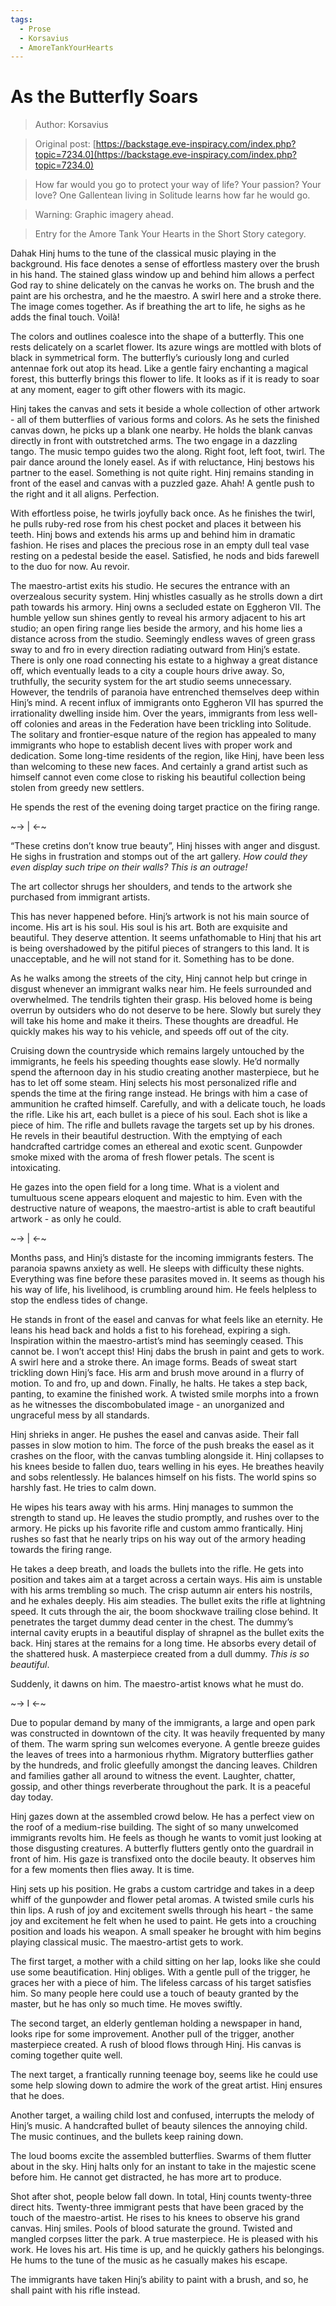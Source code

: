 ```yaml
---
tags:
  - Prose
  - Korsavius
  - AmoreTankYourHearts
---
```


# As the Butterfly Soars

> Author: Korsavius

> Original post: [https://backstage.eve-inspiracy.com/index.php?topic=7234.0](https://backstage.eve-inspiracy.com/index.php?topic=7234.0)

> How far would you go to protect your way of life? Your passion? Your love? One Gallentean living in Solitude learns how far he would go.

> Warning: Graphic imagery ahead.

> Entry for the Amore Tank Your Hearts in the Short Story category.


Dahak Hinj hums to the tune of the classical music playing in the background. His face denotes a sense of effortless mastery over the brush in his hand. The stained glass window up and behind him allows a perfect God ray to shine delicately on the canvas he works on. The brush and the paint are his orchestra, and he the maestro. A swirl here and a stroke there. The image comes together. As if breathing the art to life, he sighs as he adds the final touch. Voilà!

The colors and outlines coalesce into the shape of a butterfly. This one rests delicately on a scarlet flower. Its azure wings are mottled with blots of black in symmetrical form. The butterfly’s curiously long and curled antennae fork out atop its head. Like a gentle fairy enchanting a magical forest, this butterfly brings this flower to life. It looks as if it is ready to soar at any moment, eager to gift other flowers with its magic.

Hinj takes the canvas and sets it beside a whole collection of other artwork - all of them butterflies of various forms and colors. As he sets the finished canvas down, he picks up a blank one nearby. He holds the blank canvas directly in front with outstretched arms. The two engage in a dazzling tango. The music tempo guides two the along. Right foot, left foot, twirl. The pair dance around the lonely easel. As if with reluctance, Hinj bestows his partner to the easel. Something is not quite right. Hinj remains standing in front of the easel and canvas with a puzzled gaze. Ahah! A gentle push to the right and it all aligns. Perfection.

With effortless poise, he twirls joyfully back once. As he finishes the twirl, he pulls ruby-red rose from his chest pocket and places it between his teeth. Hinj bows and extends his arms up and behind him in dramatic fashion. He rises and places the precious rose in an empty dull teal vase resting on a pedestal beside the easel. Satisfied, he nods and bids farewell to the duo for now. Au revoir.

The maestro-artist exits his studio. He secures the entrance with an overzealous security system. Hinj whistles casually as he strolls down a dirt path towards his armory. Hinj owns a secluded estate on Eggheron VII. The humble yellow sun shines gently to reveal his armory adjacent to his art studio; an open firing range lies beside the armory, and his home lies a distance across from the studio. Seemingly endless waves of green grass sway to and fro in every direction radiating outward from Hinj’s estate. There is only one road connecting his estate to a highway a great distance off, which eventually leads to a city a couple hours drive away. So, truthfully, the security system for the art studio seems unnecessary. However, the tendrils of paranoia have entrenched themselves deep within Hinj’s mind. A recent influx of immigrants onto Eggheron VII has spurred the irrationality dwelling inside him. Over the years, immigrants from less well-off colonies and areas in the Federation have been trickling into Solitude. The solitary and frontier-esque nature of the region has appealed to many immigrants who hope to establish decent lives with proper work and dedication. Some long-time residents of the region, like Hinj, have been less than welcoming to these new faces. And certainly a grand artist such as himself cannot even come close to risking his beautiful collection being stolen from greedy new settlers.

He spends the rest of the evening doing target practice on the firing range.

~-> | <-~

“These cretins don’t know true beauty”, Hinj hisses with anger and disgust. He sighs in frustration and stomps out of the art gallery. *How could they even display such tripe on their walls? This is an outrage!*

The art collector shrugs her shoulders, and tends to the artwork she purchased from immigrant artists.

This has never happened before. Hinj’s artwork is not his main source of income. His art is his soul. His soul is his art. Both are exquisite and beautiful. They deserve attention. It seems unfathomable to Hinj that his art is being overshadowed by the pitiful pieces of strangers to this land. It is unacceptable, and he will not stand for it. Something has to be done.

As he walks among the streets of the city, Hinj cannot help but cringe in disgust whenever an immigrant walks near him. He feels surrounded and overwhelmed. The tendrils tighten their grasp. His beloved home is being overrun by outsiders who do not deserve to be here. Slowly but surely they will take his home and make it theirs. These thoughts are dreadful. He quickly makes his way to his vehicle, and speeds off out of the city.

Cruising down the countryside which remains largely untouched by the immigrants, he feels his speeding thoughts ease slowly. He’d normally spend the afternoon day in his studio creating another masterpiece, but he has to let off some steam. Hinj selects his most personalized rifle and spends the time at the firing range instead. He brings with him a case of ammunition he crafted himself. Carefully, and with a delicate touch, he loads the rifle. Like his art, each bullet is a piece of his soul. Each shot is like a piece of him. The rifle and bullets ravage the targets set up by his drones. He revels in their beautiful destruction. With the emptying of each handcrafted cartridge comes an ethereal and exotic scent. Gunpowder smoke mixed with the aroma of fresh flower petals. The scent is intoxicating.

He gazes into the open field for a long time. What is a violent and tumultuous scene appears eloquent and majestic to him. Even with the destructive nature of weapons, the maestro-artist is able to craft beautiful artwork - as only he could.

~-> | <-~

Months pass, and Hinj’s distaste for the incoming immigrants festers. The paranoia spawns anxiety as well. He sleeps with difficulty these nights. Everything was fine before these parasites moved in. It seems as though his his way of life, his livelihood, is crumbling around him. He feels helpless to stop the endless tides of change.

He stands in front of the easel and canvas for what feels like an eternity. He leans his head back and holds a fist to his forehead, expiring a sigh. Inspiration within the maestro-artist’s mind has seemingly ceased. This cannot be. I won’t accept this! Hinj dabs the brush in paint and gets to work. A swirl here and a stroke there. An image forms. Beads of sweat start trickling down Hinj’s face. His arm and brush move around in a flurry of motion. To and fro, up and down. Finally, he halts. He takes a step back, panting, to examine the finished work. A twisted smile morphs into a frown as he witnesses the discombobulated image - an unorganized and ungraceful mess by all standards.

Hinj shrieks in anger. He pushes the easel and canvas aside. Their fall passes in slow motion to him. The force of the push breaks the easel as it crashes on the floor, with the canvas tumbling alongside it. Hinj collapses to his knees beside to fallen duo, tears welling in his eyes. He breathes heavily and sobs relentlessly. He balances himself on his fists. The world spins so harshly fast. He tries to calm down.

He wipes his tears away with his arms. Hinj manages to summon the strength to stand up. He leaves the studio promptly, and rushes over to the armory. He picks up his favorite rifle and custom ammo frantically. Hinj rushes so fast that he nearly trips on his way out of the armory heading towards the firing range.

He takes a deep breath, and loads the bullets into the rifle. He gets into position and takes aim at a target across a certain ways. His aim is unstable with his arms trembling so much. The crisp autumn air enters his nostrils, and he exhales deeply. His aim steadies. The bullet exits the rifle at lightning speed. It cuts through the air, the boom shockwave trailing close behind. It penetrates the target dummy dead center in the chest. The dummy’s internal cavity erupts in a beautiful display of shrapnel as the bullet exits the back. Hinj stares at the remains for a long time. He absorbs every detail of the shattered husk. A masterpiece created from a dull dummy. *This is so beautiful*.

Suddenly, it dawns on him. The maestro-artist knows what he must do.

~-> I <-~

Due to popular demand by many of the immigrants, a large and open park was constructed in downtown of the city. It was heavily frequented by many of them. The warm spring sun welcomes everyone. A gentle breeze guides the leaves of trees into a harmonious rhythm. Migratory butterflies gather by the hundreds, and frolic gleefully amongst the dancing leaves. Children and families gather all around to witness the event. Laughter, chatter, gossip, and other things reverberate throughout the park. It is a peaceful day today.

Hinj gazes down at the assembled crowd below. He has a perfect view on the roof of a medium-rise building. The sight of so many unwelcomed immigrants revolts him. He feels as though he wants to vomit just looking at those disgusting creatures. A butterfly flutters gently onto the guardrail in front of him. His gaze is transfixed onto the docile beauty. It observes him for a few moments then flies away. It is time.

Hinj sets up his position. He grabs a custom cartridge and takes in a deep whiff of the gunpowder and flower petal aromas. A twisted smile curls his thin lips. A rush of joy and excitement swells through his heart - the same joy and excitement he felt when he used to paint. He gets into a crouching position and loads his weapon. A small speaker he brought with him begins playing classical music. The maestro-artist gets to work.

The first target, a mother with a child sitting on her lap, looks like she could use some beautification. Hinj obliges. With a gentle pull of the trigger, he graces her with a piece of him. The lifeless carcass of his target satisfies him. So many people here could use a touch of beauty granted by the master, but he has only so much time. He moves swiftly.

The second target, an elderly gentleman holding a newspaper in hand, looks ripe for some improvement. Another pull of the trigger, another masterpiece created. A rush of blood flows through Hinj. His canvas is coming together quite well.

The next target, a frantically running teenage boy, seems like he could use some help slowing down to admire the work of the great artist. Hinj ensures that he does.

Another target, a wailing child lost and confused, interrupts the melody of Hinj’s music. A handcrafted bullet of beauty silences the annoying child. The music continues, and the bullets keep raining down.

The loud booms excite the assembled butterflies. Swarms of them flutter about in the sky. Hinj halts only for an instant to take in the majestic scene before him. He cannot get distracted, he has more art to produce.

Shot after shot, people below fall down. In total, Hinj counts twenty-three direct hits. Twenty-three immigrant pests that have been graced by the touch of the maestro-artist. He rises to his knees to observe his grand canvas. Hinj smiles. Pools of blood saturate the ground. Twisted and mangled corpses litter the park. A true masterpiece. He is pleased with his work. He loves his art. His time is up, and he quickly gathers his belongings. He hums to the tune of the music as he casually makes his escape.

The immigrants have taken Hinj’s ability to paint with a brush, and so, he shall paint with his rifle instead.